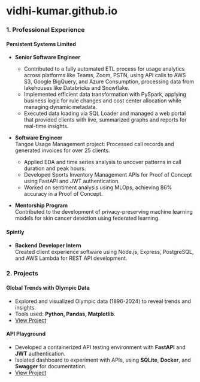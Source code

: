 # vidhi-kumar.github.io
### 1. Professional Experience

#### Persistent Systems Limited
- **Senior Software Engineer**  
  - Contributed to a fully automated ETL process for usage analytics across platforms like Teams, Zoom, PSTN, using API calls to AWS S3, Google BigQuery, and Azure Consumption, processing data from lakehouses like Databricks and Snowflake. 
  - Implemented efficient data transformation with PySpark, applying business logic for rule changes and cost center allocation while managing dynamic metadata.
  - Executed data loading via SQL Loader and managed a web portal that provided clients with live, summarized graphs and reports for real-time insights.

- **Software Engineer**  
  Tangoe Usage Management project: Processed call records and generated invoices for over 25 clients.  
  - Applied EDA and time series analysis to uncover patterns in call duration and peak hours.  
  - Developed Sports Inventory Management APIs for Proof of Concept using FastAPI and JWT authentication.  
  - Worked on sentiment analysis using MLOps, achieving 86% accuracy in a Proof of Concept.

- **Mentorship Program**  
  Contributed to the development of privacy-preserving machine learning models for skin cancer detection using federated learning.

#### Spintly
- **Backend Developer Intern**  
  Created client experience software using Node.js, Express, PostgreSQL, and AWS Lambda for REST API development.

### 2. Projects

#### Global Trends with Olympic Data
- Explored and visualized Olympic data (1896-2024) to reveal trends and insights.
- Tools used: **Python, Pandas, Matplotlib**.
- [View Project](https://github.com/vidhi-kumar/olympic-insights/blob/main/olympics-analysis.ipynb)

#### API Playground
- Developed a containerized API testing environment with **FastAPI** and **JWT** authentication.
- Isolated dashboard to experiment with APIs, using **SQLite**, **Docker**, and **Swagger** for documentation.
- [View Project](https://github.com/vidhi-kumar/playgroundAPI)
